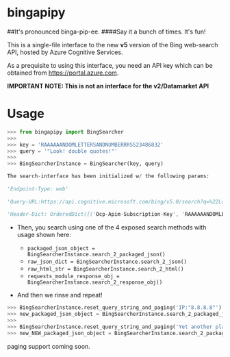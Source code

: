 bingapipy
=========

##It's pronounced binga-pip-ee.
####Say it a bunch of times. It's fun!




This is a single-file interface to the new **v5** version of the Bing web-search API, hosted by Azure Cognitive Services.

As a prequisite to using this interface, you need an API key which can be obtained from https://portal.azure.com.

**IMPORTANT NOTE: This is not an interface for the v2/Datamarket API**


Usage
=====

```py
>>> from bingapipy import BingSearcher
>>>
>>> key = 'RAAAAAANDOMLETTERSANDNUMBERRRSS23486832'
>>> query = '"Look! double quotes!"'
>>> 
>>> BingSearcherInstance = BingSearcher(key, query)

The search-interface has been initialized w/ the following params:
 
'Endpoint-Type: web'
 
'Query-URL:https://api.cognitive.microsoft.com/bing/v5.0/search?q=%22Look%21+double+quotes%21%22&count=50&mkt=en-us&offset=0'
 
'Header-Dict: OrderedDict([('Ocp-Apim-Subscription-Key', 'RAAAAAANDOMLETTERSANDNUMBERRRSS23486832'), ('User-Agent', 'Mozilla/5.0 (Windows NT 6.2; Win64; x64; rv:16.0.1) Gecko/20121011 Firefox/16.0.1'), ('X-Search-ClientIP', '8.8.8.8')])'
```
 
 
 * Then, you search using one of the 4 exposed search methods with usage shown here:
    * `packaged_json_object = BingSearcherInstance.search_2_packaged_json()`
    * `raw_json_dict = BingSearcherInstance.search_2_json()`
    * `raw_html_str = BingSearcherInstance.search_2_html()`
    * `requests_module_response_obj = BingSearcherInstance.search_2_response_obj()`


 * And then we rinse and repeat!
 ```py
>>> BingSearcherInstance.reset_query_string_and_paging('IP:"8.8.8.8"')
>>> new_packaged_json_object = BingSearcherInstance.search_2_packaged_json()
>>>
>>> BingSearcherInstance.reset_query_string_and_paging('Yet another plaintext query')
>>> new_NEW_packaged_json_object = BingSearcherInstance.search_2_packaged_json()
```
 
paging support coming soon.
